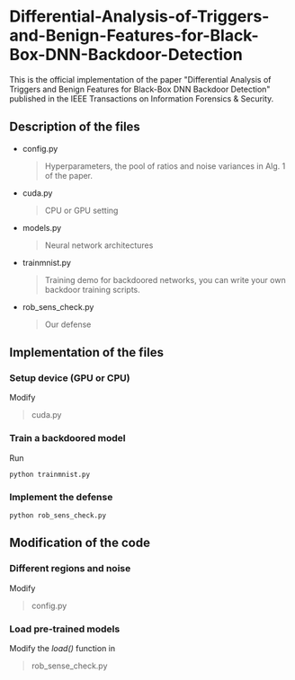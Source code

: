 # Differential-Analysis-of-Triggers-and-Benign-Features-for-Black-Box-DNN-Backdoor-Detection
This is the official implementation of the paper "Differential Analysis of Triggers and Benign Features for Black-Box DNN Backdoor Detection" published in the IEEE Transactions on Information Forensics & Security.

## Description of the files

- config.py
  > Hyperparameters, the pool of ratios and noise variances in Alg. 1 of the paper.

- cuda.py
  > CPU or GPU setting

- models.py
  > Neural network architectures

- trainmnist.py
  > Training demo for backdoored networks, you can write your own backdoor training scripts.

- rob_sens_check.py
  > Our defense

## Implementation of the files

### Setup device (GPU or CPU)
Modify
> cuda.py

### Train a backdoored model
Run

```
python trainmnist.py
```

### Implement the defense

```
python rob_sens_check.py
```
## Modification of the code

### Different regions and noise

Modify 
> config.py

### Load pre-trained models

Modify the *load()* function in
> rob_sense_check.py
